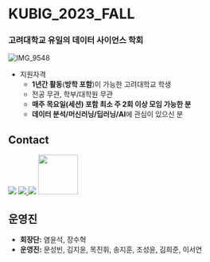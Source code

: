 # KUBIG_2023_FALL

### 고려대학교 유일의 데이터 사이언스 학회

![IMG_9548](https://github.com/KU-BIG/KUBIG_2023_FALL/assets/55012723/8a98996c-12e2-42ca-ac5c-bd44bd1984a5)

* 지원자격
  - **1년간 활동**(**방학 포함**)이 가능한 고려대학교 학생
  - 전공 무관, 학부/대학원 무관
  - **매주 목요일(세션) 포함 최소 주 2회 이상 모임 가능한 분**
  - **데이터 분석/머신러닝/딥러닝/AI**에 관심이 있으신 분


## Contact

  <a href="https://www.instagram.com/kubig.official"><img src="https://img.shields.io/badge/Instagram-E4405F?style=for-the-badge&logo=Instagram&logoColor=white&link=https://www.instagram.com/woo0_hooo/"/></a>
  <a href="https://spectrum-title-805.notion.site/KUBIG-525637dea0aa43d9a7da1bd51e69b153?pvs=4"><img src="https://img.shields.io/badge/-Notion-000000?logo=notion&logoColor=white&style=flat&color=brightgreen
">
</a> 
<a href="mailto:kubigkorea@gmail.com"><img src="https://img.shields.io/badge/Gmail-d14836?style=for-the-badge&logo=Gmail&logoColor=white&link=viliketh1s98@naver.com"/></a>
<a href="https://spectrum-title-805.notion.site/KUBIG-525637dea0aa43d9a7da1bd51e69b153?pvs=4"><img src="https://img.shields.io/badge/-Notion-000000?logo=notion&logoColor=white&style=flat&color=brightgreen" width="80" height="80">
</a>
<br>

## 운영진

- **회장단:** 염윤석, 장수혁
- **운영진:** 문성빈, 김지윤, 목진휘, 송지훈, 조성윤, 김희준, 이서연
